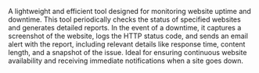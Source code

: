 A lightweight and efficient tool designed for monitoring website uptime and downtime. This tool periodically checks the
status of specified websites and generates detailed reports. In the event of a downtime, it captures a screenshot of the
website, logs the HTTP status code, and sends an email alert with the report, including relevant details like response
time, content length, and a snapshot of the issue. Ideal for ensuring continuous website availability and receiving
immediate notifications when a site goes down.

